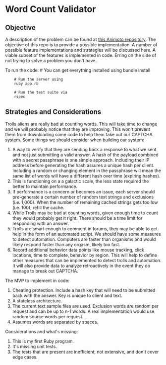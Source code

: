 # Word Count Validator

## Objective

A description of the problem can be found at [this Animoto repository](https://github.com/animoto/platform_engineer_interview). The objective of this repo is to provide a possible implementation. A number of possible feature implementations and strategies will be discussed here. A viable subset of the features is implemented in code. Erring on the side of not trying to solve a problem you don't have.

To run the code:
        # You can get everything installed using
        bundle install

        # Run the server using
        ruby app.rb

        # Run the test suite via
        rspec


## Strategies and Considerations

Trolls aliens are really bad at counting words. This will take time to change and we will probably notice that they are improving. This won't prevent them from downloading some code to help them fake out our CAPTCHA system. Some things we should consider when building our system:

1. A way to verify that they are sending back a response to what we sent and not just submitting a valid answer. A hash of the payload combined with a secret passphrase is one simple approach. Including their IP address before generating the hash assures a unique hash per client. Including a random or changing element in the passphrase will mean the same list of words will have a different hash over time (expiring hashes).
2. This is functioning on a a galactic scale, the less state required the better to maintain performance.
3. If performance is a concern or becomes an issue, each server should pre-generate a certain number of random text strings and exclusions (i.e. 1,000). When the number of remaining cached strings gets too low (i.e. 100), refill the cache.
4. While Trolls may be bad at counting words, given enough time to count they would probably get it right. There should be a time limit for responding with an answer.
5. Trolls are smart enough to comment in forums, they may be able to get help in the form of an automated script. We should have some measures to detect automation. Computers are faster than organisms and would likely respond faster than any orgasm, likely too fast.
6. Record additional behavior data points like mouse tracking, click locations, time to complete, behavior by region. This will help to define other measures that can be implemented to detect trolls and automation. It will also provide data to analyze retroactively in the event they do manage to break out CAPTCHA.

The MVP to implement in code:
1. Cheating protection. Include a hash key that will need to be submitted back with the answer. Key is unique to client and text.
2. A stateless architecture.
3. The current text sample files are used. Exclusion words are random per request and can be up to n-1 words. A real implementation would use random source words per request.
4. Assumes words are separated by spaces.

Considerations and what's missing:
1. This is my first Ruby program.
2. It's missing unit tests.
3. The tests that are present are inefficient, not extensive, and don't cover edge cases.


